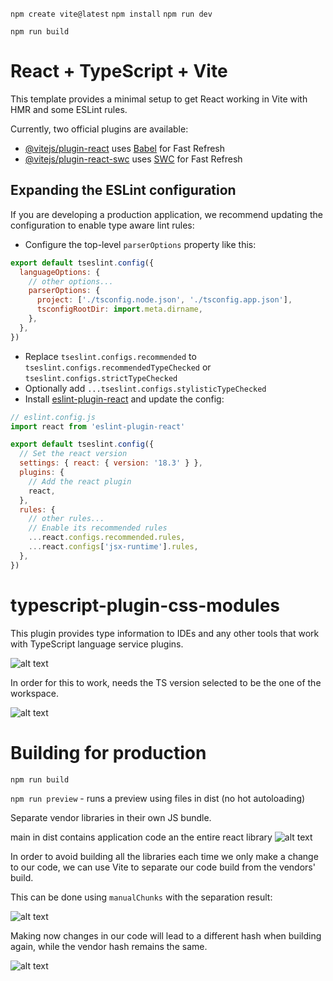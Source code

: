 `npm create vite@latest`
`npm install`
`npm run dev`

`npm run build`


# React + TypeScript + Vite

This template provides a minimal setup to get React working in Vite with HMR and some ESLint rules.

Currently, two official plugins are available:

- [@vitejs/plugin-react](https://github.com/vitejs/vite-plugin-react/blob/main/packages/plugin-react/README.md) uses [Babel](https://babeljs.io/) for Fast Refresh
- [@vitejs/plugin-react-swc](https://github.com/vitejs/vite-plugin-react-swc) uses [SWC](https://swc.rs/) for Fast Refresh

## Expanding the ESLint configuration

If you are developing a production application, we recommend updating the configuration to enable type aware lint rules:

- Configure the top-level `parserOptions` property like this:

```js
export default tseslint.config({
  languageOptions: {
    // other options...
    parserOptions: {
      project: ['./tsconfig.node.json', './tsconfig.app.json'],
      tsconfigRootDir: import.meta.dirname,
    },
  },
})
```

- Replace `tseslint.configs.recommended` to `tseslint.configs.recommendedTypeChecked` or `tseslint.configs.strictTypeChecked`
- Optionally add `...tseslint.configs.stylisticTypeChecked`
- Install [eslint-plugin-react](https://github.com/jsx-eslint/eslint-plugin-react) and update the config:

```js
// eslint.config.js
import react from 'eslint-plugin-react'

export default tseslint.config({
  // Set the react version
  settings: { react: { version: '18.3' } },
  plugins: {
    // Add the react plugin
    react,
  },
  rules: {
    // other rules...
    // Enable its recommended rules
    ...react.configs.recommended.rules,
    ...react.configs['jsx-runtime'].rules,
  },
})
```

# typescript-plugin-css-modules

This plugin provides type information to IDEs and any other tools that work with TypeScript language service plugins.

![alt text](/documentation/auxiliary/typescript-plugin-css-modules.png)

In order for this to work, needs the TS version selected to be the one of the workspace.

![alt text](/documentation/auxiliary/typescript-plugin-css-modules2.png)

# Building for production

`npm run build`

`npm run preview` - runs a preview using files in dist (no hot autoloading)

Separate vendor libraries in their own JS bundle.

main in dist contains application code an the entire react library
![alt text](/documentation/auxiliary/build-for-production.png)

In order to avoid building all the libraries each time we only make a change to our code, we can use Vite to separate our code build from the vendors' build.

This can be done using `manualChunks` with the separation result:

![alt text](/documentation/auxiliary/build-for-production2.png)

Making now changes in our code will lead to a different hash when building again, while the vendor hash remains the same.

![alt text](/documentation/auxiliary/build-for-production3.png)